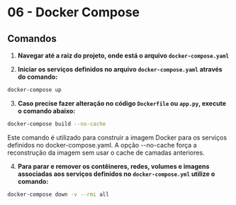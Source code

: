 # 06 - Docker Compose

## Comandos

1. **Navegar até a raiz do projeto, onde está o arquivo `docker-compose.yaml`**

2. **Iniciar os serviços definidos no arquivo `docker-compose.yaml` através do comando:**

```bash
docker-compose up
```

3. **Caso precise fazer alteração no código `Dockerfile` ou `app.py`, execute o comando abaixo:**

```bash
docker-compose build --no-cache
```

Este comando é utilizado para construir a imagem Docker para os serviços definidos no docker-compose.yaml.
A opção --no-cache força a reconstrução da imagem sem usar o cache de camadas anteriores.

4. **Para parar e remover os contêineres, redes, volumes e imagens associadas aos serviços definidos no `docker-compose.yml` utilize o comando:**

```bash
docker-compose down -v --rmi all
```
